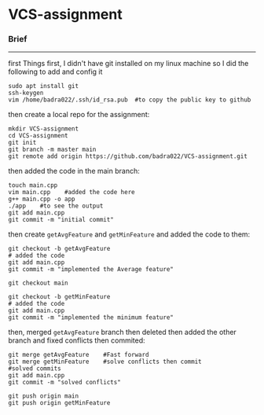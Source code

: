 # VCS-assignment

### Brief
---

first Things first, I didn't have git installed on my linux machine so I did the following to add and config it
```
sudo apt install git
ssh-keygen
vim /home/badra022/.ssh/id_rsa.pub  #to copy the public key to github
```

then create a local repo for the assignment:
```
mkdir VCS-assignment
cd VCS-assignment
git init
git branch -m master main
git remote add origin https://github.com/badra022/VCS-assignment.git
```

then added the code in the main branch:
```
touch main.cpp
vim main.cpp    #added the code here
g++ main.cpp -o app
./app    #to see the output
git add main.cpp
git commit -m "initial commit"
```
then create ```getAvgFeature``` and ```getMinFeature``` and added the code to them:
```
git checkout -b getAvgFeature
# added the code
git add main.cpp
git commit -m "implemented the Average feature"

git checkout main

git checkout -b getMinFeature
# added the code
git add main.cpp
git commit -m "implemented the minimum feature"
```

then, merged ```getAvgFeature``` branch then deleted then added the other branch and fixed conflicts then commited:
```
git merge getAvgFeature    #Fast forward
git merge getMinFeature    #solve conflicts then commit
#solved commits
git add main.cpp
git commit -m "solved conflicts"

git push origin main
git push origin getMinFeature
```
